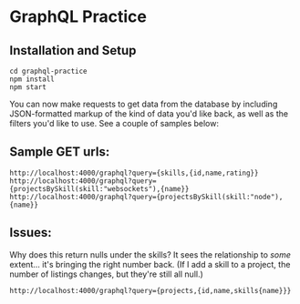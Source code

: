 # GraphQL Practice

## Installation and Setup

```
cd graphql-practice
npm install
npm start
```

You can now make requests to get data from the database by including JSON-formatted markup of the kind of data you'd like back, as well as the filters you'd like to use. See a couple of samples below:

## Sample GET urls:

```
http://localhost:4000/graphql?query={skills,{id,name,rating}}
http://localhost:4000/graphql?query={projectsBySkill(skill:"websockets"),{name}}
http://localhost:4000/graphql?query={projectsBySkill(skill:"node"),{name}}
```

## Issues:

Why does this return nulls under the skills? It sees the relationship to *some* extent... it's bringing the right number back. (If I add a skill to a project, the number of listings changes, but they're still all null.)

```
http://localhost:4000/graphql?query={projects,{id,name,skills{name}}}
```

